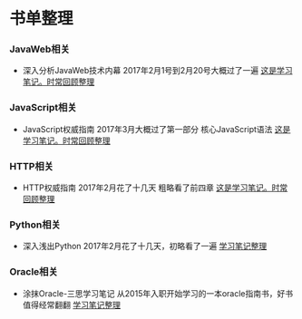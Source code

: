 # 书单整理 
### JavaWeb相关  
- 深入分析JavaWeb技术内幕 2017年2月1号到2月20号大概过了一遍 [这是学习笔记。时常回顾整理](https://github.com/Pirate5946/study/tree/master/JavaWeb)
### JavaScript相关
- JavaScript权威指南  2017年3月大概过了第一部分 核心JavaScript语法 [这是学习笔记。时常回顾整理](https://github.com/Pirate5946/study/tree/master/JavaScript)
### HTTP相关
- HTTP权威指南 2017年2月花了十几天 粗略看了前四章 [这是学习笔记。时常回顾整理](https://github.com/Pirate5946/study/tree/master/Http)
### Python相关
- 深入浅出Python 2017年2月花了十几天，初略看了一遍 [学习笔记整理](https://github.com/Pirate5946/study/tree/master/Pyhton)

### Oracle相关
- 涂抹Oracle-三思学习笔记 从2015年入职开始学习的一本oracle指南书，好书值得经常翻翻 [学习笔记整理](https://github.com/Pirate5946/study/tree/master/Oracle/study_notes)

